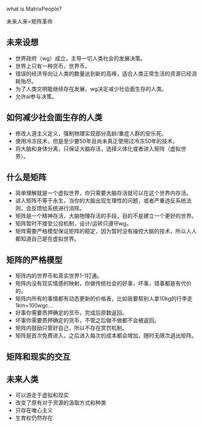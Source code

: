 what is MatrixPeople?

未来人来=矩阵革命

## 未来设想
- 世界政府（wg）成立，主导一切人类社会的发展决策。
- 世界上只有一种货币，世界币。
- 错误的经济导向让人类的数量达到新的高峰，适合人类正常生活的资源已经消耗殆尽。
- 为了人类文明能继续存在发展，wg决定减少社会面生存的人类。
- 允许ai参与决策。

## 如何减少社会面生存的人类
- 修改人道主义定义，强制物理实现部分高龄/重症人群的安乐死。
- 使用冷冻技术，但是至少要50年且尚未真正使用过冷冻50年的技术。
- 将大脑和身体分离，只保证大脑存活，选择义体化或者进入矩阵（虚拟世界）。


## 什么是矩阵
- 简单理解就是一个虚拟世界，你只需要大脑存活就可以在这个世界内存活。
- 进入矩阵不等于永生，当你的大脑出现生理性的问题，或者严重违反系统法则，会反馈给系统进行消除。
- 矩阵是一个精神存活，大脑物理存活的手段，目的不是建立一个更好的世界。
- 矩阵暂时不接受公投机制，设计/运转只遵守wg。
- 矩阵需要严格模型保证矩阵的稳定，因为暂时没有操控大脑的技术，所以人人都知道自己是在虚拟世界。


## 矩阵的严格模型
- 矩阵内的世界币和真实世界1-1打通。
- 矩阵内没有现实情感的映射，你做传统社会的好事，坏事，错事都是有代价的。
- 矩阵内所有的事情都有动态更新的价格表，比如我要帮别人拿10kg的行李走1km=100wgc...
- 好事你需要质押确定的货币，完成后原数返回。
- 坏事你需要质押确定的货币，不管之后做不做都不会被返回。
- 矩阵内鼓励只管好自己，所以不存在赏罚机制。
- 矩阵是首次免费进入，之后进入每次的成本都会增加，随时无限次退出矩阵。

## 矩阵和现实的交互

## 未来人类
- 可以游走于虚拟和现实
- 改变了原有对于资源的汲取方式和种类
- 只存在唯心主义
- 生育权仍然存在
